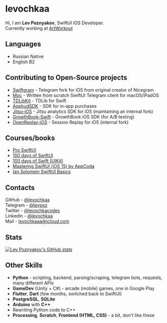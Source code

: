# levochkaa
Hi, I am **Lev Poznyakov**, SwiftUI iOS Developer.\
Currently working at [ArtWorkout](https://apps.apple.com/us/app/artworkout-learn-how-to-draw/id1564657118)

## Languages
- Russian Native
- English B2

## Contributing to Open-Source projects
- [Swiftgram](https://github.com/Swiftgram/Telegram-iOS) - Telegram fork for iOS from original creator of Nicegram
- [Moc](https://github.com/mock-foundation/moc) - Written from scratch SwiftUI Telegram client for macOS/iPadOS
- [TDLibKit](https://github.com/Swiftgram/TDLibKit) - TDLib for Swift
- [ApphudSDK](https://github.com/apphud/ApphudSDK) - SDK for in-app purchases
- [Jitsu-iOS](https://github.com/jitsucom/jitsu-ios) - Jitsu analytics SDK for iOS (maintaining an internal fork)
- [GrowthBook-Swift](https://github.com/growthbook/growthbook-swift) - GrowthBook iOS SDK (for A/B testing)
- [OpenReplay-iOS](https://github.com/openreplay/ios-tracker) - Session Replay for iOS (internal fork)

## Courses/books
- [Pro SwiftUI](https://www.hackingwithswift.com/store/pro-swiftui)
- [100 days of SwiftUI](https://www.hackingwithswift.com/100/swiftui)
- [100 days of Swift (UIKit)](https://www.hackingwithswift.com/100)
- [Mastering SwiftUI (iOS 15) by AppCoda](https://www.appcoda.com/swiftui/)
- [Ian Solomein SwiftUI Basics](https://www.youtube.com/playlist?list=PLUb9K99oQb2t7TIFVQbht6KxWvJApvRu4)

## Contacts
GitHub - [@levochkaa](https://github.com/levochkaa/)\
Telegram - [@levpoz](https://levpoz.t.me/)\
Twitter - [@levochkacodes](https://twitter.com/levochkacodes/)\
LinkedIn - [@levochkaa](https://linkedin.com/in/levochkaa/)\
Mail - [levochkaaa@icloud.com](mailto:\levochkaaa@icloud.com)

## Stats
[![Lev Poznyakov's GitHub stats](https://github-readme-stats-sigma-five.vercel.app/api?username=levochkaa&show_icons=true&theme=dark)](https://github.com/anuraghazra/github-readme-stats)

## Other Skills
- **Python** - scripting, backend, parsing/scraping, telegram bots, requests, many different APIs
- **GameDev** (Unity + C#) - arcade (mobile) games, one in Google Play
- **Flutter**, **Dart** (few months, switched back to SwiftUI)
- **PostgreSQL**, **SQLite**
- **Arduino** with **C++**
- Rewriting Python code to C++
- **Processing**, **Scratch**, **Frontend (HTML, CSS)** - a bit, don't like these
